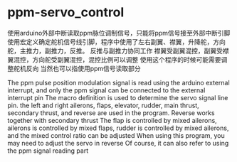 # ppm-servo_control
使用arduino外部中断读取ppm脉位调制信号，只能将ppm信号接至外部中断引脚
使用宏定义确定舵机信号线引脚，程序中使用了左右副翼、襟翼，升降舵，方向舵，主推力，副推力，反推。
反推与副推力协同工作
襟翼受副翼混控，副翼受襟翼混控，方向舵受副翼混控，混控比例可以调整
使用这个程序的时候可能需要调整舵机反向
当然也可以指使用ppm信号读取部分

The ppm pulse position modulation signal is read using the arduino external interrupt, and only the ppm signal can be connected to the external interrupt pin
The macro definition is used to determine the servo signal line pin. the left and right ailerons, flaps, elevator, rudder, main thrust, secondary thrust, and reverse are used in the program.
Reverse works together with secondary thrust
The flap is controlled by mixed ailerons, ailerons is controlled by mixed flaps, rudder is controlled by mixed ailerons, and the mixed control ratio can be adjusted
When using this program, you may need to adjust the servo in reverse
Of course, it can also refer to using the ppm signal reading part
